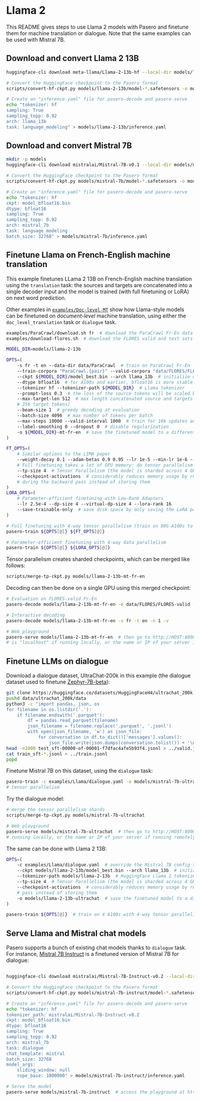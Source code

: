 # Llama 2

This README gives steps to use Llama 2 models with Pasero and finetune them for machine translation or dialogue.
Note that the same examples can be used with Mistral 7B.

## Download and convert Llama 2 13B

```bash
huggingface-cli download meta-llama/Llama-2-13b-hf --local-dir models/llama-2-13b --local-dir-use-symlinks False --exclude "pytorch_model*" --token ACCESS_TOKEN  # https://huggingface.co/settings/tokens

# Convert the HuggingFace checkpoint to the Pasero format
scripts/convert-hf-ckpt.py models/llama-2-13b/model-*.safetensors -o models/llama-2-13b/model_best.bin --arch llama --dtype float16

# Create an "inference.yaml" file for pasero-decode and pasero-serve
echo "tokenizer: hf
sampling: True
sampling_topp: 0.92
arch: llama_13b
task: language_modeling" > models/llama-2-13b/inference.yaml
```

## Download and convert Mistral 7B

```bash
mkdir -p models
huggingface-cli download mistralai/Mistral-7B-v0.1 --local-dir models/mistral-7b --local-dir-use-symlinks False --exclude "pytorch_model*"

# Convert the HuggingFace checkpoint to the Pasero format
scripts/convert-hf-ckpt.py models/mistral-7b/model-*.safetensors -o models/mistral-7b/model_bfloat16.bin --arch mistral --dtype bfloat16

# Create an "inference.yaml" file for pasero-decode and pasero-serve
echo "tokenizer: hf
ckpt: model_bfloat16.bin
dtype: bfloat16
sampling: True
sampling_topp: 0.92
arch: mistral_7b
task: language_modeling
batch_size: 32768" > models/mistral-7b/inference.yaml
```

## Finetune Llama on French-English machine translation

This example finetunes LLama 2 13B on French-English machine translation using the `translation` task: the sources and targets are concatenated into a single decoder input and the model is trained (with full finetuning or LoRA) on next word prediction.

Other examples in [`examples/Doc-level-MT`](/examples/Doc-level-MT/README.md) show how Llama-style models can be finetuned on *document-level*
machine translation, using either the `doc_level_translation` task or `dialogue` task.

```bash
examples/ParaCrawl/download.sh fr  # download the ParaCrawl Fr-En data
examples/download-flores.sh  # download the FLORES valid and test sets

MODEL_DIR=models/llama-2-13b

OPTS=(
    -s fr -t en --data-dir data/ParaCrawl  # train on ParaCrawl Fr-En
    --train-corpora "ParaCrawl.{pair}" --valid-corpora "data/FLORES/FLORES-valid"
    --ckpt ${MODEL_DIR}/model_best.bin --arch llama_13b  # initialize with Llama-2-13b
    --dtype bfloat16  # for A100s and earlier, bfloat16 is more stable and memory-efficient than float16
    --tokenizer hf --tokenizer-path ${MODEL_DIR}  # Llama tokenizer
    --prompt-loss 0.3  # the loss of the source tokens will be scaled by 0.3
    --max-target-len 512  # max length concatenated source and targets: 512 tokens (256 source tokens,
    # 256 target tokens)
    --beam-size 1  # greedy decoding at evaluation
    --batch-size 4096  # max number of tokens per batch
    --max-steps 10000 --valid-interval 1000  # train for 10k updates and save/evaluate every 1k updates
    --label-smoothing 0 --dropout 0  # disable regularization
    -o ${MODEL_DIR}-mt-fr-en  # save the finetuned model to a different directory
)

FT_OPTS=(
    # Similar options to the LIMA paper
    --weight-decay 0.1 --adam-betas 0.9 0.95 --lr 1e-5 --min-lr 1e-6 --warmup 0 --virtual-dp-size 10
    # Full finetuning takes a lot of GPU memory: do tensor parallelism and activation checkpointing
    --tp-size 4  # Tensor Parallelism (the model is sharded across 4 GPUs)
    --checkpoint-activations  # considerably reduces memory usage by recomputing the activations
    # during the backward pass instead of storing them
)
LORA_OPTS=(
    # Parameter-efficient finetuning with Low-Rank Adapters
    --lr 2.5e-4 --dp-size 4 --virtual-dp-size 4 --lora-rank 16
    --save-trainable-only  # save disk space by only saving the LoRA parameters
)

# Full finetuning with 4-way tensor parallelism (train on 80G A100s to avoid OOMs)
pasero-train ${OPTS[@]} ${FT_OPTS[@]}

# Parameter-efficient finetuning with 4-way data parallelism
pasero-train ${OPTS[@]} ${LORA_OPTS[@]}
```

Tensor parallelism creates sharded checkpoints, which can be merged like follows:
```bash
scripts/merge-tp-ckpt.py models/llama-2-13b-mt-fr-en
```

Decoding can then be done on a single GPU using this merged checkpoint:

```bash
# Evaluation on FLORES-valid Fr-En
pasero-decode models/llama-2-13b-mt-fr-en -e data/FLORES/FLORES-valid -s fr -t en

# Interactive decoding
pasero-decode models/llama-2-13b-mt-fr-en -s fr -t en -n 1 -v

# Web playground
pasero-serve models/llama-2-13b-mt-fr-en  # then go to http://HOST:8000 where HOST 
# is "localhost" if running locally, or the name or IP of your server if running remotely
```

## Finetune LLMs on dialogue

Download a dialogue dataset, UltraChat-200k in this example (the dialogue dataset used to finetune [Zephyr-7B-beta](https://huggingface.co/HuggingFaceH4/zephyr-7b-beta)):

```bash
git clone https://huggingface.co/datasets/HuggingFaceH4/ultrachat_200k data/ultrachat_200k
pushd data/ultrachat_200k/data
python3 -c "import pandas, json, os
for filename in os.listdir('.'):
    if filename.endswith('.parquet'):
        df = pandas.read_parquet(filename)
        json_filename = filename.replace('.parquet', '.jsonl')
        with open(json_filename, 'w') as json_file:
            for conversation in df.to_dict()['messages'].values():
                json_file.write(json.dumps(conversation.tolist()) + '\n')"
head -n1000 test_sft-00000-of-00001-f7dfac4afe5b93f4.jsonl > ../valid.jsonl
cat train_sft-*.jsonl > ../train.jsonl
popd
```

Finetune Mistral 7B on this dataset, using the `dialogue` task:

```bash
pasero-train -c examples/Llama/dialogue.yaml -o models/mistral-7b-ultrachat  # train on A100s with 2-way
# tensor parallelism
```

Try the dialogue model:
```bash
# merge the tensor parallelism shards
scripts/merge-tp-ckpt.py models/mistral-7b-ultrachat

# Web playground
pasero-serve models/mistral-7b-ultrachat  # then go to http://HOST:8000 where HOST is "localhost" if
# running locally, or the name or IP of your server if running remotely
```

The same can be done with Llama 2 13B:

```bash
OPTS=(
    -c examples/Llama/dialogue.yaml  # override the Mistral 7B config to work with Llama 2 13B
    --ckpt models/llama-2-13b/model_best.bin --arch llama_13b  # initialize with Llama 2 13B
    --tokenizer-path models/llama-2-13b  # HuggingFace Llama 2 tokenizer
    --tp-size 4  # Tensor Parallelism (the model is sharded across 4 GPUs)
    --checkpoint-activations  # considerably reduces memory usage by recomputing the activations during the backward
    # pass instead of storing them
    -o models/llama-2-13b-ultrachat  # save the finetuned model to a different directory
)

pasero-train ${OPTS[@]}  # train on 4 A100s with 4-way tensor parallelism
```

## Serve Llama and Mistral chat models

Pasero supports a bunch of existing chat models thanks to `dialogue` task. For instance, [Mistral 7B Instruct](https://huggingface.co/mistralai/Mistral-7B-Instruct-v0.2) is a finetuned version of Mistral 7B for dialogue:

```bash

huggingface-cli download mistralai/Mistral-7B-Instruct-v0.2 --local-dir models/mistral-7b-instruct --local-dir-use-symlinks False --exclude "pytorch_model*"

# Convert the HuggingFace checkpoint to the Pasero format
scripts/convert-hf-ckpt.py models/mistral-7b-instruct/model-*.safetensors -o models/mistral-7b-instruct/model_bfloat16.bin --arch mistral --dtype bfloat16

# Create an "inference.yaml" file for pasero-decode and pasero-serve
echo "tokenizer: hf
tokenizer_path: mistralai/Mistral-7B-Instruct-v0.2
ckpt: model_bfloat16.bin
dtype: bfloat16
sampling: True
sampling_topp: 0.92
arch: mistral_7b
task: dialogue
chat_template: mistral
batch_size: 32768
model_args:
    sliding_window: null
    rope_base: 1000000" > models/mistral-7b-instruct/inference.yaml

# Serve the model
pasero-serve models/mistral-7b-instruct  # access the playground at http://HOST:8000
```